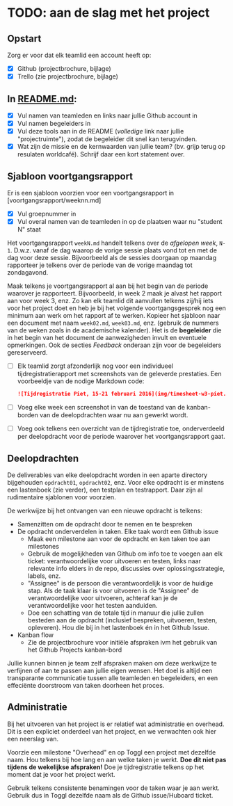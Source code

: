 # TODO: aan de slag met het project

## Opstart

Zorg er voor dat elk teamlid een account heeft op:

- [x] Github (projectbrochure, bijlage)
- [x] Trello (zie projectbrochure, bijlage)

## In [README.md](README.md):

- [x] Vul namen van teamleden en links naar jullie Github account in
- [x] Vul namen begeleiders in
- [x] Vul deze tools aan in de README (*volledige* link naar jullie "projectruimte"), zodat de begeleider dit snel kan terugvinden.
- [x] Wat zijn de missie en de kernwaarden van jullie team? (bv. grijp terug op resulaten worldcafé). Schrijf daar een kort statement over.

## Sjabloon voortgangsrapport

Er is een sjabloon voorzien voor een voortgangsrapport in [voortgangsrapport/weeknn.md]

- [x] Vul groepnummer in
- [x] Vul overal namen van de teamleden in op de plaatsen waar nu "student N" staat

Het voortgangsrapport `weekN.md` handelt telkens over de *afgelopen week*, `N-1`. D.w.z. vanaf de dag waarop de vorige sessie plaats vond tot en met de dag voor deze sessie. Bijvoorbeeld als de sessies doorgaan op maandag rapporteer je telkens over de periode van de vorige maandag tot zondagavond.

Maak telkens je voortgangsrapport al aan bij het begin van de periode waarover je rapporteert. Bijvoorbeeld, in week 2 maak je alvast het rapport aan voor week 3, enz. Zo kan elk teamlid dit aanvullen telkens zij/hij iets voor het project doet en heb je bij het volgende voortgangsgesprek nog een minimum aan werk om het rapport af te werken. Kopieer het sjabloon naar een document met naam `week02.md`, `week03.md`, enz. (gebruik de nummers van de weken zoals in de academische kalender). Het is de **begeleider** die in het begin van het document de aanwezigheden invult en eventuele opmerkingen. Ook de secties *Feedback* onderaan zijn voor de begeleiders gereserveerd.


- [ ] Elk teamlid zorgt afzonderlijk nog voor een individueel tijdregistratierapport met screenshots van de geleverde prestaties. Een voorbeeldje van de nodige Markdown code:

    ```Markdown
    ![Tijdregistratie Piet, 15-21 februari 2016](img/timesheet-w3-piet.jpg)
    ```

- [ ] Voeg elke week een screenshot in van de toestand van de kanban-borden van de deelopdrachten waar nu aan gewerkt wordt.
- [ ] Voeg ook telkens een overzicht van de tijdregistratie toe, onderverdeeld per deelopdracht voor de periode waarover het voortgangsrapport gaat.

## Deelopdrachten

De deliverables van elke deelopdracht worden in een aparte directory bijgehouden `opdracht01`, `opdracht02`, enz. Voor elke opdracht is er minstens een lastenboek (zie verder), een testplan en testrapport. Daar zijn al rudimentaire sjablonen voor voorzien.

De werkwijze bij het ontvangen van een nieuwe opdracht is telkens:

- Samenzitten om de opdracht door te nemen en te bespreken
- De opdracht onderverdelen in taken. Elke taak wordt een Github issue
    - Maak een milestone aan voor de opdracht en ken taken toe aan milestones
    - Gebruik de mogelijkheden van Github om info toe te voegen aan elk ticket: verantwoordelijke voor uitvoeren en testen, links naar relevante info elders in de repo, discussies over oplossingsstrategie, labels, enz.
    - "Assignee" is de persoon die verantwoordelijk is voor de huidige stap. Als de taak klaar is voor uitvoeren is de "Assignee" de verantwoordelijke voor uitvoeren, achteraf kan je de verantwoordelijke voor het testen aanduiden.
    - Doe een schatting van de totale tijd in manuur die jullie zullen besteden aan de opdracht (inclusief bespreken, uitvoeren, testen, opleveren). Hou die bij in het lastenboek én in het Github Issue.
- Kanban flow
    - Zie de projectbrochure voor initiële afspraken ivm het gebruik van het Github Projects kanban-bord

Jullie kunnen binnen je team zelf afspraken maken om deze werkwijze te verfijnen of aan te passen aan jullie eigen wensen. Het doel is altijd een transparante communicatie tussen alle teamleden en begeleiders, en een effeciënte doorstroom van taken doorheen het proces.

## Administratie

Bij het uitvoeren van het project is er relatief wat administratie en overhead. Dit is een expliciet onderdeel van het project, en we verwachten ook hier een neerslag van.

Voorzie een milestone "Overhead" en op Toggl een project met dezelfde naam. Hou telkens bij hoe lang en aan welke taken je werkt. **Doe dit niet pas tijdens de wekelijkse afspraken!** Doe je tijdregistratie telkens op het moment dat je voor het project werkt.

Gebruik telkens consistente benamingen voor de taken waar je aan werkt. Gebruik dus in Toggl dezelfde naam als de Github issue/Huboard ticket.
